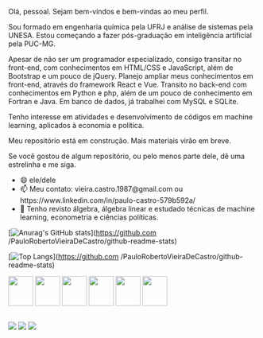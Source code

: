 <p>Olá, pessoal. Sejam bem-vindos e bem-vindas ao meu perfil.</p>
<p>Sou formado em engenharia química pela UFRJ e análise de sistemas pela UNESA. Estou começando a fazer pós-graduação em inteligência artificial pela PUC-MG.</p>
<p>Apesar de não ser um programador especializado, consigo transitar no front-end, com conhecimentos em HTML/CSS e JavaScript, além de Bootstrap e um pouco de jQuery. Planejo ampliar meus conhecimentos em front-end, através do framework React e Vue. Transito no back-end com conhecimentos em Python e php, além de um pouco de conhecimento em Fortran e Java. Em banco de dados, já trabalhei com MySQL e SQLite.</p>
<p>Tenho interesse em atividades e desenvolvimento de códigos em machine learning, aplicados à economia e política.</p>
<p>Meu repositório está em construção. Mais materiais virão em breve.</p>
<p>Se você gostou de algum repositório, ou pelo menos parte dele, dê uma estrelinha e me siga.</p>

<ul>
  <li>😄 ele/dele</li>
  <li>📫 Meu contato: vieira.castro.1987@gmail.com ou https://www.linkedin.com/in/paulo-castro-579b592a/</li>
  <li>🌱 Tenho revisto álgebra, álgebra linear e estudado técnicas de machine learning, econometria e ciências políticas.</li>
 </ul>


  [![Anurag's GitHub stats](https://github-readme-stats.vercel.app/api?username=PauloRobertoVieiraDeCastro&theme=blue-green)](https://github.com        /PauloRobertoVieiraDeCastro/github-readme-stats)
  
  [![Top Langs](https://github-readme-stats.vercel.app/api/top-langs/?username=PauloRobertoVieiraDeCastro&theme=blue-green)](https://github.com /PauloRobertoVieiraDeCastro/github-readme-stats)

  
<div>
  <img width="50" height="60" src="https://cdn.jsdelivr.net/gh/devicons/devicon/icons/python/python-original.svg" />
  <img width="50" height="60" src="https://cdn.jsdelivr.net/gh/devicons/devicon/icons/jupyter/jupyter-original-wordmark.svg" />
  <img width="50" height="60" src="https://cdn.jsdelivr.net/gh/devicons/devicon/icons/flask/flask-original.svg" />        
  <img width="50" height="60" src="https://cdn.jsdelivr.net/gh/devicons/devicon/icons/mysql/mysql-original-wordmark.svg" />
  <img width="50" height="60" src="https://cdn.jsdelivr.net/gh/devicons/devicon/icons/html5/html5-original-wordmark.svg" />        
  <img width="50" height="60" src="https://cdn.jsdelivr.net/gh/devicons/devicon/icons/php/php-original.svg" />
</div>

##

<div>
  <a href="https://www.linkedin.com/in/paulo-castro-579b592a/" target="_blank"><img src="https://img.shields.io/badge/LinkedIn-0077B5?style=for-the-badge&logo=linkedin&logoColor=white"></a>
  <a href="https://www.linkedin.com/in/paulo-castro-579b592a/" target="_blank"><img src="https://img.shields.io/badge/Instagram-E4405F?style=for-the-badge&logo=instagram&logoColor=white"></a>
  <a href="https://www.kaggle.com/paulocastro1987" target="_blank"><img src="https://img.shields.io/badge/Kaggle-20BEFF?style=for-the-badge&logo=Kaggle&logoColor=white"></a>
</div>

<!--
**PauloRobertoVieiraDeCastro/PauloRobertoVieiraDeCastro** is a ✨ _special_ ✨ repository because its `README.md` (this file) appears on your GitHub profile.

Here are some ideas to get you started:

- 🔭 I’m currently working on ...
- 🌱 I’m currently learning ...
- 👯 I’m looking to collaborate on ...
- 🤔 I’m looking for help with ...
- 💬 Ask me about ...
- 📫 How to reach me: ...
- 😄 Pronouns: ...
- ⚡ Fun fact: ...
-->
